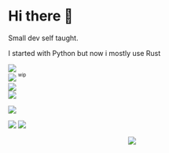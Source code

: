 <h1> Hi there 👋</h1>

<a>
  Small dev self taught.

  I started with Python but now i mostly use Rust  

  <!-- External links -->
  <a href="mailto:***REMOVED***"><img src="https://img.shields.io/badge/Email-***REMOVED***-907eda"></a>  
  <a href="https://bowarc.ovh"><img src="https://img.shields.io/badge/Personal%20Site-bowarc.ovh-1abc9c"></a>  <sup><sup>wip</sup></sup>  
  <a href="https://github.com/Bowarc"><img src="https://img.shields.io/badge/Revolt-Bowarc%232060-a2000c"></a>  
  <a href="https://github.com/Bowarc"><img src="https://img.shields.io/badge/Discord-Bowarc-7289da"></a>  
  

</a>

<!-- Buggy atm
<a href="https://github.com/Bowarc">
  <img src="https://github-readme-stats.vercel.app/api/top-langs/?username=Bowarc&langs_count=10&exclude_repo=&hide=jupyter%20notebook,vim%20script,cmake,makefile,batchfile,emacs%20lisp&layout=default&card_width=800&hide_border=true&theme=transparent" />
</a> -->

<!-- Language stats -->
<a href="https://github.com/Bowarc"><img src="https://github-readme-stats.vercel.app/api/top-langs?username=bowarc&show_icons=true&theme=transparent&hide_border=true&locale=en&layout=compact"></a>  

<!-- Github stats -->
<a href="https://github.com/Bowarc"><img src="https://github-readme-stats.vercel.app/api?username=Bowarc&show_icons=true&theme=transparent&hide_border=true&locale=en&layout=compact"></a>
<a href="https://github.com/Bowarc"><img src="https://github-readme-streak-stats.herokuapp.com/?user=Bowarc&hide_border=true&card_width=338&theme=transparent"></a>  


<!--
Good but not perfect
![Stats](http://github-profile-summary-cards.vercel.app/api/cards/stats?username=Bowarc&theme=transparent)
-->

<!-- Activity graph (meh) -->
<!-- [![Bpwarc's github activity graph](https://github-readme-activity-graph.vercel.app/graph?username=Bowarc&theme=react-dark)](https://github.com/ashutosh00710/github-readme-activity-graph) -->

<!-- Number of profile lookups -->
<p align="center">
  <a href="https://github.com/Bowarc">
    <img src="https://komarev.com/ghpvc/?username=Bowarc&color=blue&style=flat)" />
  </a>
</p>
